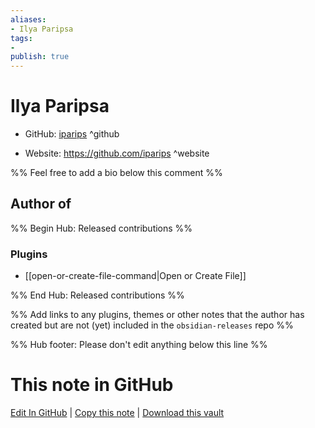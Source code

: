 ```yaml
---
aliases:
- Ilya Paripsa
tags:
- 
publish: true
---
```


# Ilya Paripsa

- GitHub: [iparips](https://github.com/iparips/) ^github
<!-- - Discord: `@` ^discord-->
- Website: <https://github.com/iparips> ^website
<!-- - [[Publish sites|Publish site]]: <https://> ^publish-->

%% Feel free to add a bio below this comment %%


## Author of

%% Begin Hub: Released contributions %%
### Plugins
- [[open-or-create-file-command|Open or Create File]]

%% End Hub: Released contributions %%

%% Add links to any plugins, themes or other notes that the author has created but are not (yet) included in the `obsidian-releases` repo %%

<!--
### Unlisted plugins
-->

<!--
### Others
-->

<!--
## Sponsor this author
-->

<!-- - [[GitHub sponsors]]: [Sponsor @iparips on GitHub Sponsors](https://github.com/sponsors/iparips) ^github-sponsor-->
<!-- - [[Buy me a coffee]]: <https://> ^buy-me-a-coffee-->
<!-- - [[PayPal]]: <https://> ^paypal-->
<!-- - [[Patreon]]: <https://> ^patreon-->

<!--
## Follow this author
-->

<!-- - [[YouTube Channels|On YouTube]]: <https://> ^youtube-->
<!-- - Twitter: <https://> ^twitter-->
<!-- - ... -->

%% Hub footer: Please don't edit anything below this line %%

# This note in GitHub

<span class="git-footer">[Edit In GitHub](https://github.dev/obsidian-community/obsidian-hub/blob/main/01%20-%20Community/People/iparips.md "git-hub-edit-note") | [Copy this note](https://raw.githubusercontent.com/obsidian-community/obsidian-hub/main/01%20-%20Community/People/iparips.md "git-hub-copy-note") | [Download this vault](https://github.com/obsidian-community/obsidian-hub/archive/refs/heads/main.zip "git-hub-download-vault") </span>
